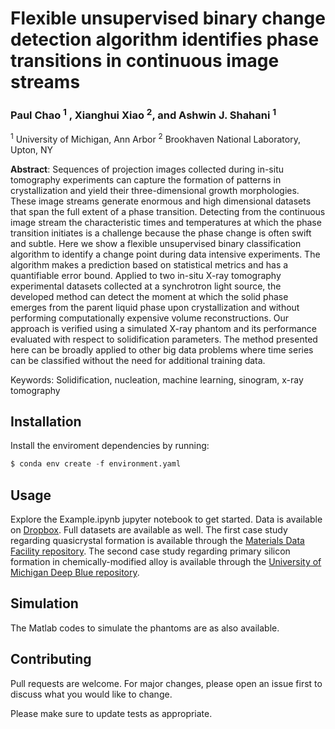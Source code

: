 # Flexible unsupervised binary change detection algorithm identifies phase transitions in continuous image streams

### Paul Chao <sup>1</sup> , Xianghui Xiao <sup>2</sup>, and Ashwin J. Shahani <sup>1</sup> 

<sup>1</sup> University of Michigan, Ann Arbor
<sup>2</sup> Brookhaven National Laboratory, Upton, NY

**Abstract**: Sequences of projection images collected during in-situ tomography experiments can capture the formation of patterns in crystallization and yield their three-dimensional growth morphologies. These image streams generate enormous and high dimensional datasets that span the full extent of a phase transition. Detecting from the continuous image stream the characteristic times and temperatures at which the phase transition initiates is a challenge because the phase change is often swift and subtle. Here we show a flexible unsupervised binary classification algorithm to identify a change point during data intensive experiments. The algorithm makes a prediction based on statistical metrics and has a quantifiable error bound. Applied to two in-situ X-ray tomography experimental datasets collected at a synchrotron light source, the developed method can detect the moment at which the solid phase emerges from the parent liquid phase upon crystallization and without performing computationally expensive volume reconstructions. Our approach is verified using a simulated X-ray phantom and its performance evaluated with respect to solidification parameters. The method presented here can be broadly applied to other big data problems where time series can be classified without the need for additional training data.  

Keywords: Solidification, nucleation, machine learning, sinogram, x-ray tomography

## Installation

Install the enviroment dependencies by running:

```python
$ conda env create -f environment.yaml
```

## Usage

Explore the Example.ipynb jupyter notebook to get started. 
Data is available on [Dropbox](https://www.dropbox.com/sh/33jvy07mds3tkee/AAAze7eCLUJi-P-cKe7Il2T8a?dl=0). Full datasets are available as well. The first case study regarding quasicrystal formation is available through the [Materials Data Facility repository](https://petreldata.net/mdf/detail/pub_40_han_probing_v1.2). The second case study regarding primary silicon formation in chemically-modified alloy is available through the [University of Michigan Deep Blue repository](https://doi.org/10.7302/812m-d307).

## Simulation

The Matlab codes to simulate the phantoms are as also available.

## Contributing
Pull requests are welcome. For major changes, please open an issue first to discuss what you would like to change.

Please make sure to update tests as appropriate.
